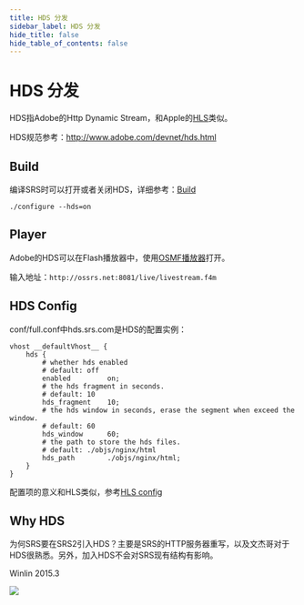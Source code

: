 ```yaml
---
title: HDS 分发
sidebar_label: HDS 分发
hide_title: false
hide_table_of_contents: false
---
```


# HDS 分发

HDS指Adobe的Http Dynamic Stream，和Apple的[HLS](./hls.md)类似。

HDS规范参考：http://www.adobe.com/devnet/hds.html

## Build

编译SRS时可以打开或者关闭HDS，详细参考：[Build](./install.md)

```
./configure --hds=on
```

## Player

Adobe的HDS可以在Flash播放器中，使用[OSMF播放器](http://www.ossrs.net/players/osmf.html)打开。

输入地址：`http://ossrs.net:8081/live/livestream.f4m`

## HDS Config

conf/full.conf中hds.srs.com是HDS的配置实例：

```
vhost __defaultVhost__ {
    hds {
        # whether hds enabled
        # default: off
        enabled         on;
        # the hds fragment in seconds.
        # default: 10
        hds_fragment    10;
        # the hds window in seconds, erase the segment when exceed the window.
        # default: 60
        hds_window      60;
        # the path to store the hds files.
        # default: ./objs/nginx/html
        hds_path        ./objs/nginx/html;
    }
}
```

配置项的意义和HLS类似，参考[HLS config](./hls.md#hls-config)

## Why HDS

为何SRS要在SRS2引入HDS？主要是SRS的HTTP服务器重写，以及文杰哥对于HDS很熟悉。另外，加入HDS不会对SRS现有结构有影响。

Winlin 2015.3

![](https://ossrs.net/gif/v1/sls.gif?site=ossrs.net&path=/lts/doc/zh/v6/delivery-hds)


